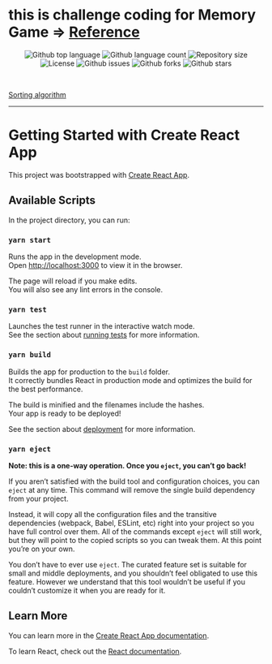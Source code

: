 # this is challenge coding for Memory Game => [Reference](https://github.com/zero-to-mastery/coding_challenge-14)

<p align="center">
  <img alt="Github top language" src="https://img.shields.io/github/languages/top/wutchara/challenge-5-memory-game?color=56BEB8">
  <img alt="Github language count" src="https://img.shields.io/github/languages/count/wutchara/challenge-5-memory-game?color=56BEB8">
  <img alt="Repository size" src="https://img.shields.io/github/repo-size/wutchara/challenge-5-memory-game?color=56BEB8">
  <img alt="License" src="https://img.shields.io/github/license/wutchara/challenge-5-memory-game?color=56BEB8">
  <img alt="Github issues" src="https://img.shields.io/github/issues/wutchara/challenge-5-memory-game?color=56BEB8" />
  <img alt="Github forks" src="https://img.shields.io/github/forks/wutchara/challenge-5-memory-game?color=56BEB8" />
  <img alt="Github stars" src="https://img.shields.io/github/stars/wutchara/challenge-5-memory-game?color=56BEB8" />
</p>
<br>

[Sorting algorithm](https://bost.ocks.org/mike/shuffle/)

---

# Getting Started with Create React App

This project was bootstrapped with [Create React App](https://github.com/facebook/create-react-app).

## Available Scripts

In the project directory, you can run:

### `yarn start`

Runs the app in the development mode.\
Open [http://localhost:3000](http://localhost:3000) to view it in the browser.

The page will reload if you make edits.\
You will also see any lint errors in the console.

### `yarn test`

Launches the test runner in the interactive watch mode.\
See the section about [running tests](https://facebook.github.io/create-react-app/docs/running-tests) for more information.

### `yarn build`

Builds the app for production to the `build` folder.\
It correctly bundles React in production mode and optimizes the build for the best performance.

The build is minified and the filenames include the hashes.\
Your app is ready to be deployed!

See the section about [deployment](https://facebook.github.io/create-react-app/docs/deployment) for more information.

### `yarn eject`

**Note: this is a one-way operation. Once you `eject`, you can’t go back!**

If you aren’t satisfied with the build tool and configuration choices, you can `eject` at any time. This command will remove the single build dependency from your project.

Instead, it will copy all the configuration files and the transitive dependencies (webpack, Babel, ESLint, etc) right into your project so you have full control over them. All of the commands except `eject` will still work, but they will point to the copied scripts so you can tweak them. At this point you’re on your own.

You don’t have to ever use `eject`. The curated feature set is suitable for small and middle deployments, and you shouldn’t feel obligated to use this feature. However we understand that this tool wouldn’t be useful if you couldn’t customize it when you are ready for it.

## Learn More

You can learn more in the [Create React App documentation](https://facebook.github.io/create-react-app/docs/getting-started).

To learn React, check out the [React documentation](https://reactjs.org/).
